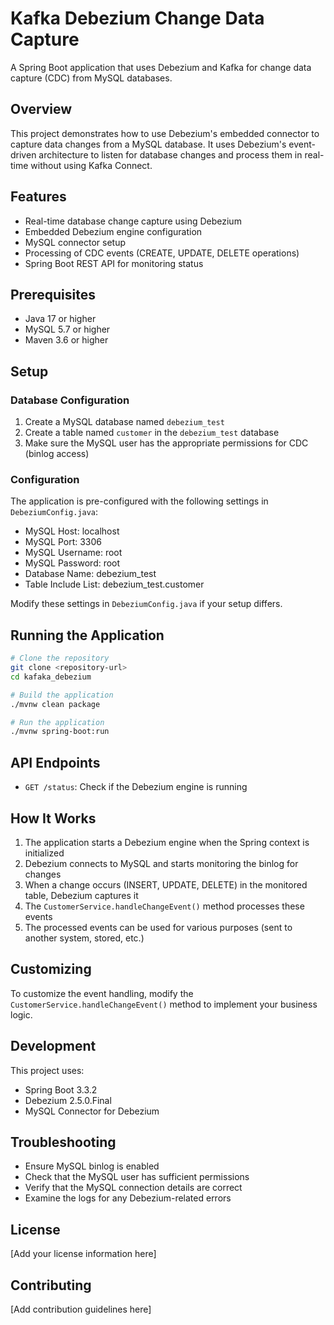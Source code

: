# Kafka Debezium Change Data Capture

A Spring Boot application that uses Debezium and Kafka for change data capture (CDC) from MySQL databases.

## Overview

This project demonstrates how to use Debezium's embedded connector to capture data changes from a MySQL database. It uses Debezium's event-driven architecture to listen for database changes and process them in real-time without using Kafka Connect.

## Features

- Real-time database change capture using Debezium
- Embedded Debezium engine configuration
- MySQL connector setup
- Processing of CDC events (CREATE, UPDATE, DELETE operations)
- Spring Boot REST API for monitoring status

## Prerequisites

- Java 17 or higher
- MySQL 5.7 or higher
- Maven 3.6 or higher

## Setup

### Database Configuration

1. Create a MySQL database named `debezium_test`
2. Create a table named `customer` in the `debezium_test` database
3. Make sure the MySQL user has the appropriate permissions for CDC (binlog access)

### Configuration

The application is pre-configured with the following settings in `DebeziumConfig.java`:

- MySQL Host: localhost
- MySQL Port: 3306
- MySQL Username: root
- MySQL Password: root
- Database Name: debezium_test
- Table Include List: debezium_test.customer

Modify these settings in `DebeziumConfig.java` if your setup differs.

## Running the Application

```bash
# Clone the repository
git clone <repository-url>
cd kafaka_debezium

# Build the application
./mvnw clean package

# Run the application
./mvnw spring-boot:run
```

## API Endpoints

- `GET /status`: Check if the Debezium engine is running

## How It Works

1. The application starts a Debezium engine when the Spring context is initialized
2. Debezium connects to MySQL and starts monitoring the binlog for changes
3. When a change occurs (INSERT, UPDATE, DELETE) in the monitored table, Debezium captures it
4. The `CustomerService.handleChangeEvent()` method processes these events
5. The processed events can be used for various purposes (sent to another system, stored, etc.)

## Customizing

To customize the event handling, modify the `CustomerService.handleChangeEvent()` method to implement your business logic.

## Development

This project uses:

- Spring Boot 3.3.2
- Debezium 2.5.0.Final
- MySQL Connector for Debezium

## Troubleshooting

- Ensure MySQL binlog is enabled
- Check that the MySQL user has sufficient permissions
- Verify that the MySQL connection details are correct
- Examine the logs for any Debezium-related errors

## License

[Add your license information here]

## Contributing

[Add contribution guidelines here]
